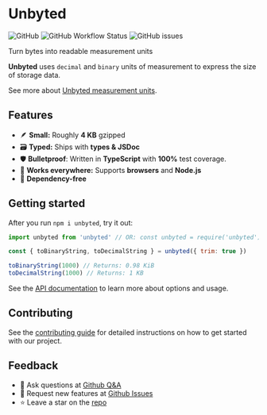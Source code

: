 # Unbyted

![GitHub](https://img.shields.io/github/license/santosned/unbyted?style=flat&colorA=black&colorB=black)
![GitHub Workflow Status](https://img.shields.io/github/actions/workflow/status/santosned/unbyted/node.js.yml?style=flat&colorA=black&colorB=black)
![GitHub issues](https://img.shields.io/github/issues/santosned/unbyted?style=flat&colorA=black&colorB=black)

Turn bytes into readable measurement units

**Unbyted** uses `decimal` and `binary` units of measurement to express the size of storage data.

See more about [Unbyted measurement units](docs/MEASUREMENT_UNITS.md).

## Features

- 🪶 **Small:** Roughly **4 KB** gzipped
- 🗃️ **Typed:** Ships with **types & JSDoc**
- 🛡️ **Bulletproof**: Written in **TypeScript** with **100%** test coverage.
- 💸 **Works everywhere:** Supports **browsers** and **Node.js**
- 🦅 **Dependency-free**

## Getting started

After you run `npm i unbyted`, try it out:

```js
import unbyted from 'unbyted' // OR: const unbyted = require('unbyted')

const { toBinaryString, toDecimalString } = unbyted({ trim: true })

toBinaryString(1000) // Returns: 0.98 KiB
toDecimalString(1000) // Returns: 1 KB
```

See the [API documentation](docs/UNBYTED_API.md) to learn more about options and usage.

## Contributing

See the [contributing guide](CONTRIBUTING.md) for detailed instructions on how to get started with our project.

## Feedback

- 🙋 Ask questions at [Github Q&A](https://github.com/santosned/unbyted/discussions/categories/q-a)
- 📝 Request new features at [Github Issues](https://github.com/santosned/unbyted/issues)
- ⭐ Leave a star on the [repo](https://github.com/santosned/unbyted)
